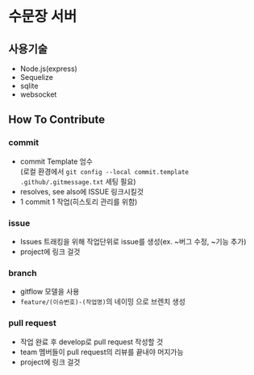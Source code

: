 # 수문장 서버

## 사용기술
- Node.js(express)
- Sequelize
- sqlite
- websocket

## How To Contribute
### commit
- commit Template 엄수   
(로컬 환경에서 `git config --local commit.template .github/.gitmessage.txt` 세팅 필요)
- resolves, see also에 ISSUE 링크시킬것
- 1 commit 1 작업(히스토리 관리를 위함)

### issue
- Issues 트래킹을 위해 작업단위로 issue를 생성(ex. ~버그 수정, ~기능 추가)
- project에 링크 걸것

### branch
- gitflow 모델을 사용
- `feature/(이슈번호)-(작업명)`의 네이밍 으로 브렌치 생성

### pull request
- 작업 완료 후 develop로 pull request 작성할 것
- team 멤버들이 pull request의 리뷰를 끝내야 머지가능
- project에 링크 걸것
